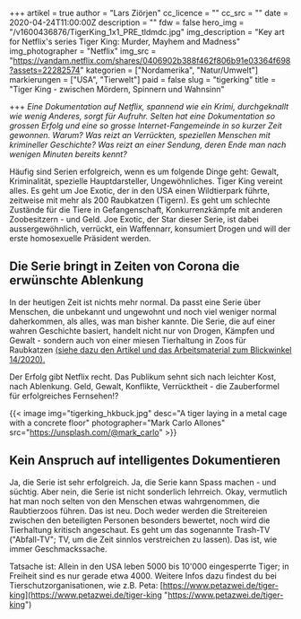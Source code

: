 +++
artikel = true
author = "Lars Ziörjen"
cc_licence = ""
cc_src = ""
date = 2020-04-24T11:00:00Z
description = ""
fdw = false
hero_img = "/v1600436876/TigerKing_1x1_PRE_tldmdc.jpg"
img_description = "Key art for Netflix's series Tiger King: Murder, Mayhem and Madness"
img_photographer = "Netflix"
img_src = "https://vandam.netflix.com/shares/0406902b388f462f806b91e03364f698?assets=22282574"
kategorien = ["Nordamerika", "Natur/Umwelt"]
markierungen = ["USA", "Tierwelt"]
paid = false
slug = "tigerking"
title = "Tiger King - zwischen Mördern, Spinnern und Wahnsinn"

+++
_Eine Dokumentation auf Netflix, spannend wie ein Krimi, durchgeknallt wie wenig Anderes, sorgt für Aufruhr. Selten hat eine Dokumentation so grossen Erfolg und eine so grosse Internet-Fangemeinde in so kurzer Zeit gewonnen. Warum? Was reizt an Verrückten, speziellen Menschen mit krimineller Geschichte? Was reizt an einer Sendung, deren Ende man nach wenigen Minuten bereits kennt?_

Häufig sind Serien erfolgreich, wenn es um folgende Dinge geht: Gewalt, Kriminalität, spezielle Hauptdarsteller, Ungewöhnliches. Tiger King vereint alles. Es geht um Joe Exotic, der in den USA einen Wildtierpark führte, zeitweise mit mehr als 200 Raubkatzen (Tigern). Es geht um schlechte Zustände für die Tiere in Gefangenschaft, Konkurrenzkämpfe mit anderen Zoobesitzern - und Geld. Joe Exotic, der Star dieser Serie, ist dabei aussergewöhnlich, verrückt, ein Waffennarr, konsumiert Drogen und will der erste homosexuelle Präsident werden.

## Die Serie bringt in Zeiten von Corona die erwünschte Ablenkung

In der heutigen Zeit ist nichts mehr normal. Da passt eine Serie über Menschen, die unbekannt und ungewohnt und noch viel weniger normal daherkommen, als alles, was man bisher kannte. Die Serie, die auf einer wahren Geschichte basiert, handelt nicht nur von Drogen, Kämpfen und Gewalt - sondern auch von einer miesen Tierhaltung in Zoos für Raubkatzen [(siehe dazu den Artikel und das Arbeitsmaterial zum Blickwinkel 14/2020).](https://www.chinderzytig.ch/blickwinkel)

Der Erfolg gibt Netflix recht. Das Publikum sehnt sich nach leichter Kost, nach Ablenkung. Geld, Gewalt, Konflikte, Verrücktheit - die Zauberformel für erfolgreiches Fernsehen!?

{{< image img="tigerking_hkbuck.jpg" desc="A tiger laying in a metal cage with a concrete floor" photographer="Mark Carlo Allones" src="https://unsplash.com/@mark_carlo" >}}

## Kein Anspruch auf intelligentes Dokumentieren

Ja, die Serie ist sehr erfolgreich. Ja, die Serie kann Spass machen - und süchtig. Aber nein, die Serie ist nicht sonderlich lehrreich. Okay, vermutlich hat man noch selten von den Menschen etwas wahrgenommen, die Raubtierzoos führen. Das ist neu. Doch weder werden die Streitereien zwischen den beteiligten Personen besonders bewertet, noch wird die Tierhaltung kritisch angeschaut. Es geht um das sogenannte Trash-TV ("Abfall-TV"; TV, um die Zeit sinnlos verstreichen zu lassen). Das ist, wie immer Geschmackssache.

Tatsache ist: Allein in den USA leben 5000 bis 10'000 eingesperrte Tiger; in Freiheit sind es nur gerade etwa 4000. Weitere Infos dazu findest du bei Tierschutzorganisationen, wie z.B. Peta: [https://www.petazwei.de/tiger-king](https://www.petazwei.de/tiger-king "https://www.petazwei.de/tiger-king")